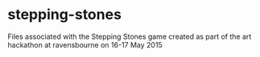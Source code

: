 # stepping-stones
Files associated with the Stepping Stones game created as part of the art hackathon at ravensbourne on 16-17 May 2015
